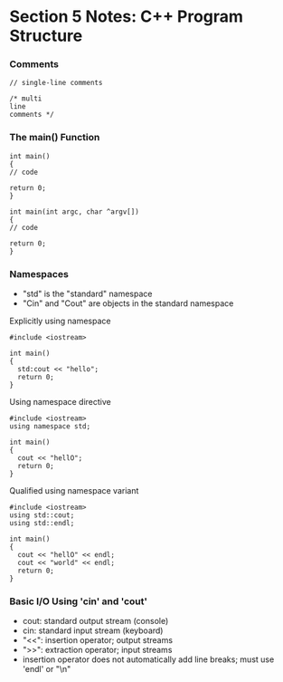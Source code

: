 # Section 5 Notes: C++ Program Structure

### Comments

```
// single-line comments
```

```
/* multi
line
comments */
```

### The main() Function

```
int main()
{
// code

return 0;
}
```

``` 
int main(int argc, char ^argv[])
{
// code

return 0;
}
```

### Namespaces

* "std" is the "standard" namespace
* "Cin" and "Cout" are objects in the standard namespace

Explicitly using namespace

```
#include <iostream>

int main()
{
  std:cout << "hello";
  return 0;
}
```

Using namespace directive

```
#include <iostream>
using namespace std;

int main()
{
  cout << "hellO";
  return 0;
}
```

Qualified using namespace variant

```
#include <iostream>
using std::cout;
using std::endl;

int main()
{
  cout << "hellO" << endl;
  cout << "world" << endl;
  return 0;
}
```
  

### Basic I/O Using 'cin' and 'cout'

* cout: standard output stream (console)
* cin: standard input stream (keyboard)
* "<<": insertion operator; output streams
* ">>": extraction operator; input streams
* insertion operator does not automatically add line breaks; must use 'endl' or "\n"
